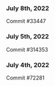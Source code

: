 ### July 8th, 2022

Commit #33447

### July 5th, 2022

Commit #314353


### July 4th, 2022

Commit #72281

